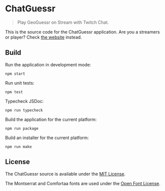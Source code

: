 # ChatGuessr

> Play GeoGuessr on Stream with Twitch Chat.

This is the source code for the ChatGuessr application. Are you a streamers or player? Check [the website](https://chatguessr.com) instead.

## Build
Run the application in development mode:
```
npm start
```

Run unit tests:
```
npm test
```

Typecheck JSDoc:
```
npm run typecheck
```

Build the application for the current platform:
```
npm run package
```

Build an installer for the current platform:
```
npm run make
```

## License
The ChatGuessr source is available under the [MIT License](./LICENSE).

The Montserrat and Comfortaa fonts are used under the [Open Font License](https://scripts.sil.org/cms/scripts/page.php?site_id=nrsi&id=OFL).
